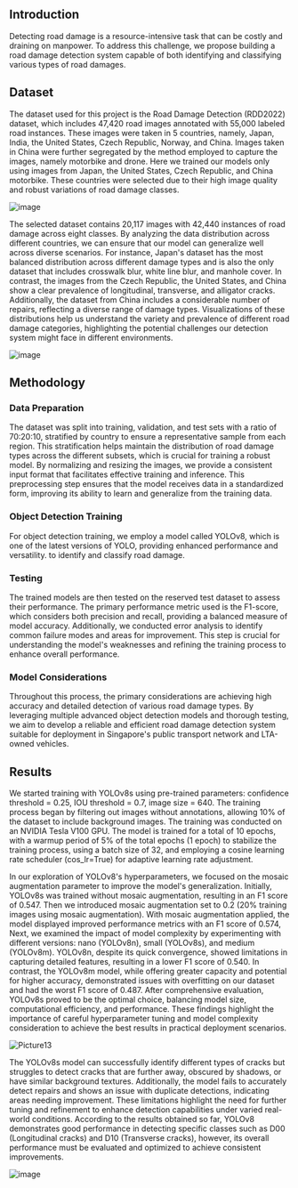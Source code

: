 
## Introduction

Detecting road damage is a resource-intensive task that can be costly and draining on manpower.  To address this challenge, we propose building a road damage detection system capable of both identifying and classifying various types of road damages.

## Dataset

The dataset used for this project is the Road Damage Detection (RDD2022) dataset, which includes 47,420 road images annotated with 55,000 labeled road instances. These images were taken in 5 countries, namely, Japan, India, the United States, Czech Republic, Norway, and China. Images taken in China were further segregated by the method employed to capture the images, namely motorbike and drone. Here we trained our models only using images from Japan, the United States, Czech Republic, and China motorbike. These countries were selected due to their high image quality and robust variations of road damage classes. 

![image](https://github.com/pengyumu/Road-Damge-Detection/assets/174324735/2ca845f0-61f4-4913-ab27-830f6853067a)

The selected dataset contains 20,117 images with 42,440 instances of road damage across eight classes. By analyzing the data distribution across different countries, we can ensure that our model can generalize well across diverse scenarios. For instance, Japan's dataset has the most balanced distribution across different damage types and is also the only dataset that includes crosswalk blur, white line blur, and manhole cover. In contrast, the images from the Czech Republic, the United States, and China show a clear prevalence of longitudinal, transverse, and alligator cracks. Additionally, the dataset from China includes a considerable number of repairs, reflecting a diverse range of damage types. Visualizations of these distributions help us understand the variety and prevalence of different road damage categories, highlighting the potential challenges our detection system might face in different environments. 

![image](https://github.com/pengyumu/Road-Damge-Detection/assets/174324735/4d6de4ba-dec6-4a56-b593-be2402b76585)

## Methodology 

### Data Preparation
The dataset was split into training, validation, and test sets with a ratio of 70:20:10, stratified by country to ensure a representative sample from each region. This stratification helps maintain the distribution of road damage types across the different subsets, which is crucial for training a robust model. By normalizing and resizing the images, we provide a consistent input format that facilitates effective training and inference. This preprocessing step ensures that the model receives data in a standardized form, improving its ability to learn and generalize from the training data.
### Object Detection Training
For object detection training, we employ a model called YOLOv8, which is one of the latest versions of YOLO, providing enhanced performance and versatility. to identify and classify road damage. 
### Testing
The trained models are then tested on the reserved test dataset to assess their performance. The primary performance metric used is the F1-score, which considers both precision and recall, providing a balanced measure of model accuracy. Additionally, we conducted error analysis to identify common failure modes and areas for improvement. This step is crucial for understanding the model's weaknesses and refining the training process to enhance overall performance.
### Model Considerations
Throughout this process, the primary considerations are achieving high accuracy and detailed detection of various road damage types. By leveraging multiple advanced object detection models and thorough testing, we aim to develop a reliable and efficient road damage detection system suitable for deployment in Singapore's public transport network and LTA-owned vehicles.


## Results

We started training with YOLOv8s using pre-trained parameters: confidence threshold = 0.25, IOU threshold = 0.7, image size = 640. The training process began by filtering out images without annotations, allowing 10% of the dataset to include background images. The training was conducted on an NVIDIA Tesla V100 GPU. The model is trained for a total of 10 epochs, with a warmup period of 5% of the total epochs (1 epoch) to stabilize the training process, using a batch size of 32, and employing a cosine learning rate scheduler (cos_lr=True) for adaptive learning rate adjustment.

In our exploration of YOLOv8's hyperparameters, we focused on the mosaic augmentation parameter to improve the model's generalization.  Initially, YOLOv8s was trained without mosaic augmentation, resulting in an F1 score of 0.547. Then we introduced mosaic augmentation set to 0.2 (20% training images using mosaic augmentation). With mosaic augmentation applied, the model displayed improved performance metrics with an F1 score of 0.574, Next, we examined the impact of model complexity by experimenting with different versions: nano (YOLOv8n), small (YOLOv8s), and medium (YOLOv8m). YOLOv8n, despite its quick convergence, showed limitations in capturing detailed features, resulting in a lower F1 score of 0.540. In contrast, the YOLOv8m model, while offering greater capacity and potential for higher accuracy, demonstrated issues with overfitting on our dataset and had the worst F1 score of 0.487. After comprehensive evaluation, YOLOv8s proved to be the optimal choice, balancing model size, computational efficiency, and performance. These findings highlight the importance of careful hyperparameter tuning and model complexity consideration to achieve the best results in practical deployment scenarios.

![Picture13](https://github.com/pengyumu/Road-Damge-Detection_YOLOv8/assets/174324735/a9631576-6a71-48e1-8f17-d60df3bf1bc1)


The YOLOv8s model can successfully identify different types of cracks but struggles to detect cracks that are further away, obscured by shadows, or have similar background textures. Additionally, the model fails to accurately detect repairs and shows an issue with duplicate detections, indicating areas needing improvement. These limitations highlight the need for further tuning and refinement to enhance detection capabilities under varied real-world conditions. According to the results obtained so far, YOLOv8 demonstrates good performance in detecting specific classes such as D00 (Longitudinal cracks) and D10 (Transverse cracks), however, its overall performance must be evaluated and optimized to achieve consistent improvements.

![image](https://github.com/pengyumu/Road-Damge-Detection/assets/174324735/ee4066ed-86fc-4169-8da7-0283b759748d)


